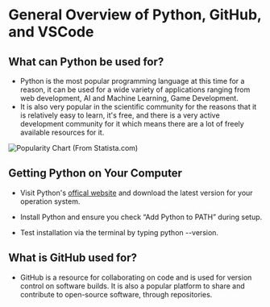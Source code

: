 # General Overview of Python, GitHub, and VSCode
## What can Python be used for?
 - Python is the most popular programming language at this time for a reason, it can be used for a wide variety of applications ranging from web development, AI and Machine Learning, Game Development.
 - It is also very popular in the scientific community for the reasons that it is relatively easy to learn, it's free, and there is a very active development community for it which means there are a lot of freely available resources for it.
 
 ![Popularity Chart](https://th.bing.com/th/id/R.6df19e38b5b76ea86d753140a3e46be6?rik=WV3tsu2%2bwtmn2A&riu=http%3a%2f%2fcdn.statcdn.com%2fInfographic%2fimages%2fnormal%2f21017.jpeg&ehk=3jqKPQAOV3uYb7yLVuYf%2bJSPuoraKSNocQpJOKIhqzk%3d&risl=&pid=ImgRaw&r=0)
(From Statista.com)
## Getting Python on Your Computer
 - Visit Python's [offical website](https://www.python.org/downloads/) and download the latest version for your operation system.

 - Install Python and ensure you check “Add Python to PATH” during setup.

 - Test installation via the terminal by typing python --version.

## What is GitHub used for?
 - GitHub is a resource for collaborating on code and is used for version control on software builds. It is also a popular platform to share and contribute to open-source software, through repositories.
